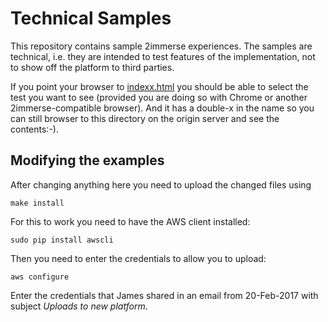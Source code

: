 # Technical Samples

This repository contains sample 2immerse experiences.
The samples are technical, i.e. they are intended to test features of the implementation, not to show off the platform to third parties.

If you point your browser to [indexx.html]() you should be able to select the test you want to see (provided you are doing so with Chrome or another 2immerse-compatible browser). And it has a double-x in the name so you can still browser to this directory on the origin server and see the contents:-).

## Modifying the examples
After changing anything here you need to upload the changed files using 

```
make install
```

For this to work you need to have the AWS client installed:

```
sudo pip install awscli
```
Then you need to enter the credentials to allow you to upload:

```
aws configure
```
Enter the credentials that James shared in an email from 20-Feb-2017 with subject _Uploads to new platform_.